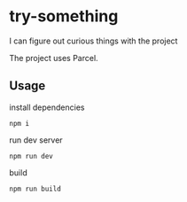 # try-something

I can figure out curious things with the project

The project uses Parcel.

## Usage

install dependencies
```shell
npm i
```

run dev server
```shell
npm run dev
```

build
```shell
npm run build
```
